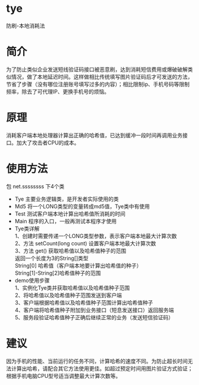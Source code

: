 # tye
防刷-本地消耗法
# 简介
为了防止类似企业发送短线验证码接口被恶意刷，达到消耗短信费用或爆破破解类似情况，做了本地延迟时间。这样做相比传统填写图片验证码后才可发送的方法，节省了步骤（没有哪位注册账号填写过多的内容）；相比限制ip、手机号码等限制频率，除去了可代理IP、更换手机号的烦恼。
# 原理
消耗客户端本地处理器计算出正确的哈希值，已达到缓冲一段时间再调用业务接口。加大了攻击者CPU的成本。
# 使用方法
包 net.ssssssss 下4个类  
* Tye 主要业务逻辑类，是开发者实际使用的类  
* Md5 将一个LONG类型的变量转成md5值，Tye类中有使用  
* Test 测试客户端本地计算出哈希值所消耗的时间  
* Main 程序的入口，一般再测试本程序才使用  
* Tye类详解  
    1、创建时需要传递一个LONG类型参数，表示客户端本地最大计算次数  
    2、方法 setCount(long count) 设置客户端本地最大计算次数  
    3、方法 get() 获取哈希值以及哈希值种子的范围  
        返回一个长度为3的String[]类型   
        String[0] 哈希值（客户端本地要计算出哈希值的种子）  
        String[1]-String[2]哈希值种子的范围  
* demo使用步骤  
    1、实例化Tye类并获取哈希值以及哈希值种子范围  
    2、将哈希值以及哈希值种子范围发送到客户端  
    3、客户端根据哈希值以及哈希值种子范围计算出哈希值种子  
    4、客户端将哈希值种子附加到业务接口（短息发送接口）返回服务端  
    5、服务段验证哈希值种子正确后继续正常的业务（发送短信验证码）  
# 建议
因为手机的性能、当前运行的任务不同，计算哈希的速度不同。为防止超长时间无法计算出哈希，请配合其它方法使用更佳。如超过预定时间用图片验证方式验证；根据手机电脑CPU型号适当调整最大计算次数等。

